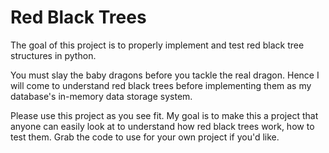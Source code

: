 # Red Black Trees
The goal of this project is to properly implement and test red black tree structures in python.

You must slay the baby dragons before you tackle the real dragon. Hence I will come to understand red black trees before implementing them as my database's in-memory data storage system.

Please use this project as you see fit. My goal is to make this a project that anyone can easily look at to understand how red black trees work, how to test them. Grab the code to use for your own project if you'd like.